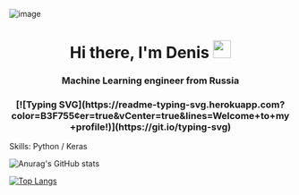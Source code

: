 ![image](https://user-images.githubusercontent.com/25536017/159154680-118d8e62-8d62-42fa-b9eb-8932b6e6a928.png)


<h1 align="center">Hi there, I'm Denis</a> 
<img src="https://github.com/blackcater/blackcater/raw/main/images/Hi.gif" height="32"/></h1>
<h3 align="center">Machine Learning engineer from Russia</h3>
<h3 align="center">[![Typing SVG](https://readme-typing-svg.herokuapp.com?color=B3F755&center=true&vCenter=true&lines=Welcome+to+my+profile!)](https://git.io/typing-svg)</h3>


Skills: Python / Keras


![Anurag's GitHub stats](https://github-readme-stats.vercel.app/api?username=dkurbatovv&show_icons=true&theme=radical)



[![Top Langs](https://github-readme-stats.vercel.app/api/top-langs/?username=dkurbatovv&layout=compact)](https://github.com/dkurbatovv/github-readme-stats)
